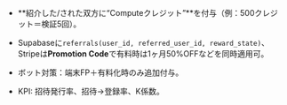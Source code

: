 - **紹介した/された双方に“Computeクレジット”**を付与（例：500クレジット＝検証5回）。
    
- Supabaseに`referrals(user_id, referred_user_id, reward_state)`、Stripeは**Promotion Code**で有料時は1ヶ月50%OFFなどを同時適用可。
    
- ボット対策：端末FP＋有料化時のみ追加付与。
    
- KPI: 招待発行率、招待→登録率、K係数。